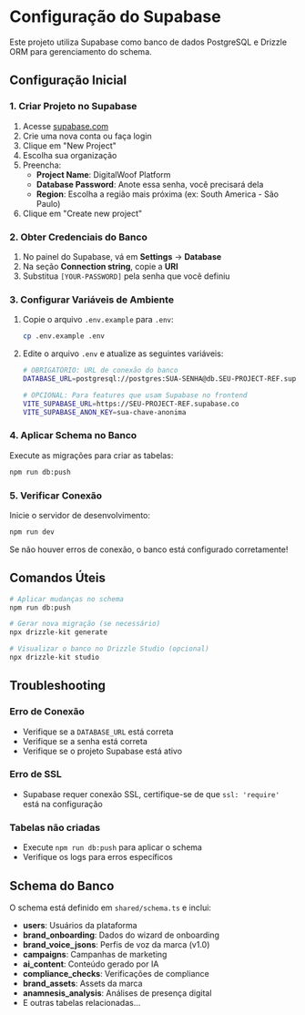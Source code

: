 # Configuração do Supabase

Este projeto utiliza Supabase como banco de dados PostgreSQL e Drizzle ORM para gerenciamento do schema.

## Configuração Inicial

### 1. Criar Projeto no Supabase

1. Acesse [supabase.com](https://supabase.com)
2. Crie uma nova conta ou faça login
3. Clique em "New Project"
4. Escolha sua organização
5. Preencha:
   - **Project Name**: DigitalWoof Platform
   - **Database Password**: Anote essa senha, você precisará dela
   - **Region**: Escolha a região mais próxima (ex: South America - São Paulo)
6. Clique em "Create new project"

### 2. Obter Credenciais do Banco

1. No painel do Supabase, vá em **Settings** → **Database**
2. Na seção **Connection string**, copie a **URI**
3. Substitua `[YOUR-PASSWORD]` pela senha que você definiu

### 3. Configurar Variáveis de Ambiente

1. Copie o arquivo `.env.example` para `.env`:
   ```bash
   cp .env.example .env
   ```

2. Edite o arquivo `.env` e atualize as seguintes variáveis:
   ```bash
   # OBRIGATÓRIO: URL de conexão do banco
   DATABASE_URL=postgresql://postgres:SUA-SENHA@db.SEU-PROJECT-REF.supabase.co:5432/postgres
   
   # OPCIONAL: Para features que usam Supabase no frontend
   VITE_SUPABASE_URL=https://SEU-PROJECT-REF.supabase.co
   VITE_SUPABASE_ANON_KEY=sua-chave-anonima
   ```

### 4. Aplicar Schema no Banco

Execute as migrações para criar as tabelas:

```bash
npm run db:push
```

### 5. Verificar Conexão

Inicie o servidor de desenvolvimento:

```bash
npm run dev
```

Se não houver erros de conexão, o banco está configurado corretamente!

## Comandos Úteis

```bash
# Aplicar mudanças no schema
npm run db:push

# Gerar nova migração (se necessário)
npx drizzle-kit generate

# Visualizar o banco no Drizzle Studio (opcional)
npx drizzle-kit studio
```

## Troubleshooting

### Erro de Conexão
- Verifique se a `DATABASE_URL` está correta
- Verifique se a senha está correta
- Verifique se o projeto Supabase está ativo

### Erro de SSL
- Supabase requer conexão SSL, certifique-se de que `ssl: 'require'` está na configuração

### Tabelas não criadas
- Execute `npm run db:push` para aplicar o schema
- Verifique os logs para erros específicos

## Schema do Banco

O schema está definido em `shared/schema.ts` e inclui:

- **users**: Usuários da plataforma
- **brand_onboarding**: Dados do wizard de onboarding
- **brand_voice_jsons**: Perfis de voz da marca (v1.0)
- **campaigns**: Campanhas de marketing
- **ai_content**: Conteúdo gerado por IA
- **compliance_checks**: Verificações de compliance
- **brand_assets**: Assets da marca
- **anamnesis_analysis**: Análises de presença digital
- E outras tabelas relacionadas...